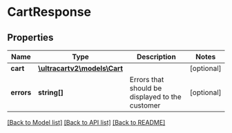 # CartResponse

## Properties
Name | Type | Description | Notes
------------ | ------------- | ------------- | -------------
**cart** | [**\ultracartv2\models\Cart**](Cart.md) |  | [optional] 
**errors** | **string[]** | Errors that should be displayed to the customer | [optional] 

[[Back to Model list]](../README.md#documentation-for-models) [[Back to API list]](../README.md#documentation-for-api-endpoints) [[Back to README]](../README.md)


